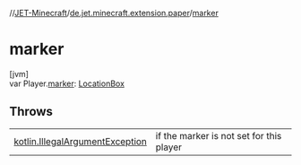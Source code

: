 //[JET-Minecraft](../../index.md)/[de.jet.minecraft.extension.paper](index.md)/[marker](marker.md)

# marker

[jvm]\
var Player.[marker](marker.md): [LocationBox](../de.jet.minecraft.tool.position/-location-box/index.md)

## Throws

| | |
|---|---|
| [kotlin.IllegalArgumentException](https://kotlinlang.org/api/latest/jvm/stdlib/kotlin/-illegal-argument-exception/index.html) | if the marker is not set for this player |
